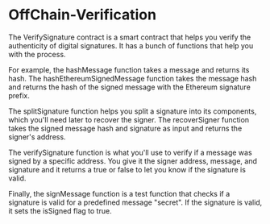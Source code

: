 # OffChain-Verification

The VerifySignature contract is a smart contract that helps you verify the authenticity of digital signatures. It has a bunch of functions that help you with the process.

For example, the hashMessage function takes a message and returns its hash. The hashEthereumSignedMessage function takes the message hash and returns the hash of the signed message with the Ethereum signature prefix.

The splitSignature function helps you split a signature into its components, which you'll need later to recover the signer. The recoverSigner function takes the signed message hash and signature as input and returns the signer's address.

The verifySignature function is what you'll use to verify if a message was signed by a specific address. You give it the signer address, message, and signature and it returns a true or false to let you know if the signature is valid.

Finally, the signMessage function is a test function that checks if a signature is valid for a predefined message "secret". If the signature is valid, it sets the isSigned flag to true.
